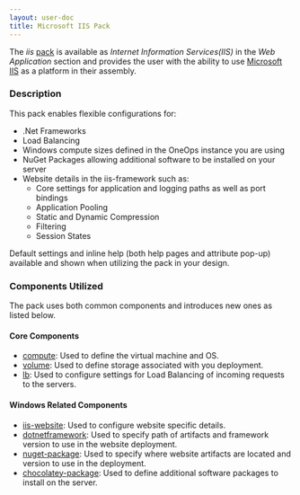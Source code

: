 ```yaml
---
layout: user-doc
title: Microsoft IIS Pack
---
```


The _iis_ [pack](./packs.html) is available as _Internet Information Services(IIS)_ in the _Web Application_ section
and provides the user with the ability to use [Microsoft IIS](https://www.iis.net/) as a platform in their assembly.

### Description
This pack enables flexible configurations for:
* .Net Frameworks
* Load Balancing
* Windows compute sizes defined in the OneOps instance you are using
* NuGet Packages allowing additional software to be installed on your server
* Website details in the iis-framework such as:
    * Core settings for application and logging paths as well as port bindings
    * Application Pooling
    * Static and Dynamic Compression
    * Filtering
    * Session States

Default settings and inline help (both help pages and attribute pop-up) available and shown when utilizing the pack in your design.

### Components Utilized
The pack uses both common components and introduces new ones as listed below.

#### Core Components
- [compute](./compute-component.html): Used to define the virtual machine and OS.
- [volume](./volume-component.html): Used to define storage associated with you deployment.
- [lb](./lb-component.html): Used to configure settings for Load Balancing of incoming requests to the servers.

#### Windows Related Components
- [iis-website](./ms-iis-website-component.html): Used to configure website specific details.
- [dotnetframework](./ms-dotnetframework-component.html): Used to specify path of artifacts and framework version to use in the website deployment.
- [nuget-package](./nuget-package-component.html): Used to specify where website artifacts are located and version to use in the deployment.
- [chocolatey-package](./chocolatey-package-component.html): Used to define additional software packages to install on the server.


